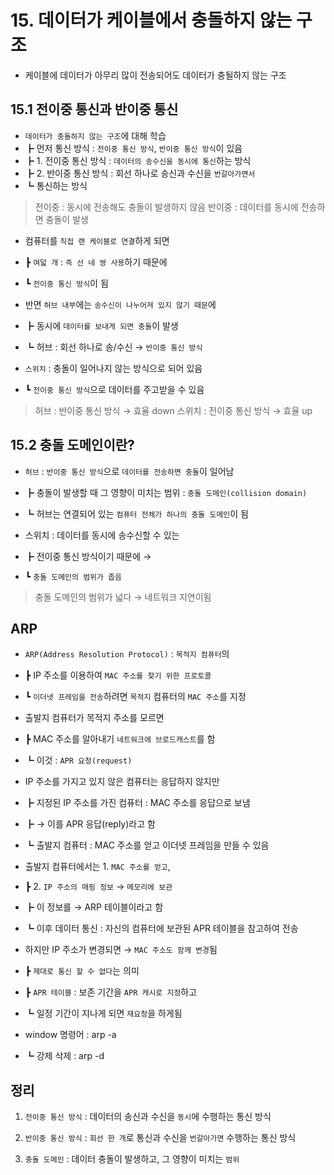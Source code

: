 # 15. 데이터가 케이블에서 충돌하지 않는 구조

- 케이블에 데이터가 아무리 많이 전송되어도 데이터가 충될하지 않는 구조

## 15.1 전이중 통신과 반이중 통신

- `데이터가 충돌하지 않는 구조`에 대해 학습
- ┣ 먼저 통신 방식 : `전이중 통신 방식`, `반이중 통신 방식`이 있음
- ┣ 1. 전이중 통신 방식 : `데이터의 송수신을 동시에 통신`하는 방식
- ┣ 2. 반이중 통신 방식 : 회선 하나로 송신과 수신을 `번갈아가면서`
- ┗ 통신하는 방식

> 전이중 : 동시에 전송해도 충돌이 발생하지 않음
> 반이중 : 데이터를 동시에 전송하면 충돌이 발생

- 컴퓨터를 `직접 랜 케이블로 연결`하게 되면
- ┣ `여덟 개` : `즉 선 네 쌍 사용`하기 때문에
- ┗ `전이중 통신 방식`이 됨

- 반면 `허브 내부`에는 `송수신이 나누어져 있지 않기 때문`에
- ┣ 동시에 `데이터를 보내게 되면 충돌`이 발생
- ┗ 허브 : 회선 하나로 송/수신 → `반이중 통신 방식`

- `스위치` : 충돌이 일어나지 않는 방식으로 되어 있음
- ┗ `전이중 통신 방식`으로 데이터를 주고받을 수 있음

> 허브 : 반이중 통신 방식 → 효율 down
> 스위치 : 전이중 통신 방식 → 효율 up

## 15.2 충돌 도메인이란?

- `허브` : `반이중 통신 방식`으로 `데이터를 전송하면 충돌`이 일어남
- ┣ 충돌이 발생할 때 그 영향이 미치는 범위 : `충돌 도메인(collision domain)`
- ┗ 허브는 연결되어 있는 `컴퓨터 전체가 하나의 충돌 도메인`이 됨

- 스위치 : 데이터를 동시에 송수신할 수 있는
- ┣ 전이중 통신 방식이기 때문에 →
- ┗ `충돌 도메인의 범위가 좁음`

> 충돌 도메인의 범위가 넓다 → 네트워크 지연이됨

## ARP

- `ARP(Address Resolution Protocol)` : `목적지 컴퓨터`의
- ┣ IP 주소를 이용하여 `MAC 주소를 찾기 위한 프로토콜`
- ┗ `이더넷 프레임을 전송`하려면 `목적지` 컴퓨터의 `MAC 주소`를 지정

- 출발지 컴퓨터가 목적지 주소를 모르면
- ┣ MAC 주소를 알아내기 `네트워크에 브로드캐스트`를 함
- ┗ 이것 : `APR 요청(request)`

- IP 주소를 가지고 있지 않은 컴퓨터는 응답하지 않지만
- ┣ 지정된 IP 주소를 가진 컴퓨터 : MAC 주소를 응답으로 보냄
- ┣ → 이를 APR 응답(reply)라고 함
- ┗ 출발지 컴퓨터 : MAC 주소를 얻고 이더넷 프레임을 만들 수 있음

- 출발지 컴퓨터에서는 1. `MAC 주소를 얻고`,
- ┣ 2. `IP 주소의 매핑 정보` → `메모리에 보관`
- ┣ 이 정보를 → ARP 테이블이라고 함
- ┗ 이후 데이터 통신 : 자신의 컴퓨터에 보관된 APR 테이블을 참고하여 전송

- 하지만 IP 주소가 변경되면 → `MAC 주소도 함께 변경`됨
- ┣ `제대로 통신 할 수 없다`는 의미
- ┣ `APR 테이블` : 보존 기간을 `APR 캐시로 지정`하고
- ┗ 일정 기간이 지나게 되면 `재요청`을 하게됨

- window 명령어 : arp -a
- ┗ 강제 삭제 : arp -d

## 정리

1. `전이중 통신 방식` : 데이터의 송신과 수신을 `동시`에 수행하는 통신 방식

2. `반이중 통신 방식` : `회선 한 개`로 통신과 수신을 `번갈아가면` 수행하는 통신 방식

3. `충돌 도메인` : 데이터 충돌이 발생하고, 그 영향이 미치는 `범위`
